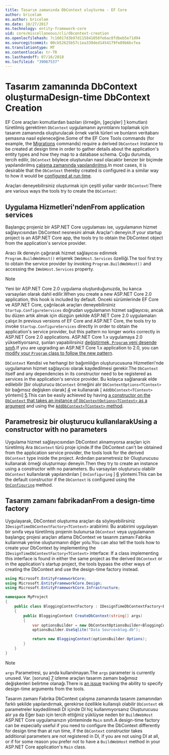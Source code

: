 ```yaml
---
title: Tasarım zamanında DbContext oluşturma - EF Core
author: bricelam
ms.author: bricelam
ms.date: 10/27/2017
ms.technology: entity-framework-core
uid: core/miscellaneous/cli/dbcontext-creation
ms.openlocfilehash: 7c16017d3b97d115841050fe6ac0fdbeb5e71d94
ms.sourcegitcommit: 00cb52625b57c1ea339ded1454179fe89b6bcfea
ms.translationtype: MT
ms.contentlocale: tr-TR
ms.lasthandoff: 07/16/2018
ms.locfileid: "39067537"
---
```

<a name="design-time-dbcontext-creation"></a><span data-ttu-id="462e8-102">Tasarım zamanında DbContext oluşturma</span><span class="sxs-lookup"><span data-stu-id="462e8-102">Design-time DbContext Creation</span></span>
==============================
<span data-ttu-id="462e8-103">EF Core araçları komutlardan bazıları (örneğin, [geçişler] [ 1] komutları) türetilmiş gerektiren `DbContext` uygulamanın ayrıntılarını toplamak için tasarım zamanında oluşturulacak örnek varlık türleri ve bunların veritabanı şemasına nasıl eşleneceğine.</span><span class="sxs-lookup"><span data-stu-id="462e8-103">Some of the EF Core Tools commands (for example, the [Migrations][1] commands) require a derived `DbContext` instance to be created at design time in order to gather details about the application's entity types and how they map to a database schema.</span></span> <span data-ttu-id="462e8-104">Çoğu durumda, tercih edilir, `DbContext` böylece oluşturulan nasıl olacaktır benzer bir biçimde yapılandırılmış [çalışma zamanında yapılandırılmış][2].</span><span class="sxs-lookup"><span data-stu-id="462e8-104">In most cases, it is desirable that the `DbContext` thereby created is configured in a similar way to how it would be [configured at run time][2].</span></span>

<span data-ttu-id="462e8-105">Araçları deneyebilirsiniz oluşturmak için çeşitli yollar vardır `DbContext`:</span><span class="sxs-lookup"><span data-stu-id="462e8-105">There are various ways the tools try to create the `DbContext`:</span></span>

<a name="from-application-services"></a><span data-ttu-id="462e8-106">Uygulama Hizmetleri'nden</span><span class="sxs-lookup"><span data-stu-id="462e8-106">From application services</span></span>
-------------------------
<span data-ttu-id="462e8-107">Başlangıç projeniz bir ASP.NET Core uygulaması ise, uygulamanın hizmet sağlayıcısından DbContext nesnesini almak Araçlar'ı deneyin.</span><span class="sxs-lookup"><span data-stu-id="462e8-107">If your startup project is an ASP.NET Core app, the tools try to obtain the DbContext object from the application's service provider.</span></span>

<span data-ttu-id="462e8-108">Aracı ilk deneyin çağırarak hizmet sağlayıcısı edinmek `Program.BuildWebHost()` erişerek `IWebHost.Services` özelliği.</span><span class="sxs-lookup"><span data-stu-id="462e8-108">The tool first try to obtain the service provider by invoking `Program.BuildWebHost()` and accessing the `IWebHost.Services` property.</span></span>

> [!NOTE]
> <span data-ttu-id="462e8-109">Yeni bir ASP.NET Core 2.0 uygulama oluşturduğunuzda, bu kanca varsayılan olarak dahil edilir.</span><span class="sxs-lookup"><span data-stu-id="462e8-109">When you create a new ASP.NET Core 2.0 application, this hook is included by default.</span></span> <span data-ttu-id="462e8-110">Önceki sürümlerinde EF Core ve ASP.NET Core, çağrılacak araçları deneyebilirsiniz `Startup.ConfigureServices` doğrudan uygulamanın hizmet sağlayıcısı, ancak bu düzen artık almak için düzgün şekilde ASP.NET Core 2.0 uygulamaları çalışır.</span><span class="sxs-lookup"><span data-stu-id="462e8-110">In previous versions of EF Core and ASP.NET Core, the tools try to invoke `Startup.ConfigureServices` directly in order to obtain the application's service provider, but this pattern no longer works correctly in ASP.NET Core 2.0 applications.</span></span> <span data-ttu-id="462e8-111">ASP.NET Core 1.x uygulamaya 2.0 yükseltiyorsanız, şunları yapabilirsiniz [değiştirmek, `Program` yeni desende sınıfı][3].</span><span class="sxs-lookup"><span data-stu-id="462e8-111">If you are upgrading an ASP.NET Core 1.x application to 2.0, you can [modify your `Program` class to follow the new pattern][3].</span></span>

<span data-ttu-id="462e8-112">`DbContext` Kendisi ve herhangi bir bağımlılığın oluşturucusuna Hizmetleri'nde uygulamanın hizmet sağlayıcısı olarak kaydedilmesi gerekir.</span><span class="sxs-lookup"><span data-stu-id="462e8-112">The `DbContext` itself and any dependencies in its constructor need to be registered as services in the application's service provider.</span></span> <span data-ttu-id="462e8-113">Bu kolayca sağlanarak elde edilebilir [bir oluşturucu `DbContext` örneğini alır `DbContextOptions<TContext>` bir bağımsız değişken olarak] [ 4] ve kullanarak [ `AddDbContext<TContext>` yöntemi] [5].</span><span class="sxs-lookup"><span data-stu-id="462e8-113">This can be easily achieved by having [a constructor on the `DbContext` that takes an instance of `DbContextOptions<TContext>` as a argument][4] and using the [`AddDbContext<TContext>` method][5].</span></span>

<a name="using-a-constructor-with-no-parameters"></a><span data-ttu-id="462e8-114">Parametresiz bir oluşturucu kullanılarak</span><span class="sxs-lookup"><span data-stu-id="462e8-114">Using a constructor with no parameters</span></span>
--------------------------------------
<span data-ttu-id="462e8-115">Uygulama hizmet sağlayıcısından DbContext alınamıyorsa araçları için türetilmiş Ara `DbContext` türü proje içinde.</span><span class="sxs-lookup"><span data-stu-id="462e8-115">If the DbContext can't be obtained from the application service provider, the tools look for the derived `DbContext` type inside the project.</span></span> <span data-ttu-id="462e8-116">Ardından parametresiz bir Oluşturucusu kullanarak örneği oluşturmayı deneyin.</span><span class="sxs-lookup"><span data-stu-id="462e8-116">Then they try to create an instance using a constructor with no parameters.</span></span> <span data-ttu-id="462e8-117">Bu varsayılan oluşturucu olabilir `DbContext` kullanılarak yapılandırılan [ `OnConfiguring` ] [ 6] yöntemi.</span><span class="sxs-lookup"><span data-stu-id="462e8-117">This can be the default constructor if the `DbContext` is configured using the [`OnConfiguring`][6] method.</span></span>

<a name="from-a-design-time-factory"></a><span data-ttu-id="462e8-118">Tasarım zamanı fabrikadan</span><span class="sxs-lookup"><span data-stu-id="462e8-118">From a design-time factory</span></span>
--------------------------
<span data-ttu-id="462e8-119">Uygulayarak, DbContext oluşturma araçları da söyleyebilirsiniz `IDesignTimeDbContextFactory<TContext>` arabirimi: Bu arabirimi uygulayan bir sınıfa veya türetilmiş projenin bulunursa `DbContext` veya uygulamanın başlangıç projesi araçları atlama DbContext ve tasarım zamanı Fabrika kullanmak yerine oluşturmanın diğer yolu.</span><span class="sxs-lookup"><span data-stu-id="462e8-119">You can also tell the tools how to create your DbContext by implementing the `IDesignTimeDbContextFactory<TContext>` interface: If a class implementing this interface is found in either the same project as the derived `DbContext` or in the application's startup project, the tools bypass the other ways of creating the DbContext and use the design-time factory instead.</span></span>

``` csharp
using Microsoft.EntityFrameworkCore;
using Microsoft.EntityFrameworkCore.Design;
using Microsoft.EntityFrameworkCore.Infrastructure;

namespace MyProject
{
    public class BloggingContextFactory : IDesignTimeDbContextFactory<BloggingContext>
    {
        public BloggingContext CreateDbContext(string[] args)
        {
            var optionsBuilder = new DbContextOptionsBuilder<BloggingContext>();
            optionsBuilder.UseSqlite("Data Source=blog.db");

            return new BloggingContext(optionsBuilder.Options);
        }
    }
}
```

> [!NOTE]
> <span data-ttu-id="462e8-120">`args` Parametresi, şu anda kullanılmayan.</span><span class="sxs-lookup"><span data-stu-id="462e8-120">The `args` parameter is currently unused.</span></span> <span data-ttu-id="462e8-121">Var. [soruna] [ 7] izleme araçları tasarım zamanı bağımsız değişkenleri belirtme olanağı.</span><span class="sxs-lookup"><span data-stu-id="462e8-121">There is [an issue][7] tracking the ability to specify design-time arguments from the tools.</span></span>

<span data-ttu-id="462e8-122">Tasarım zamanı Fabrika DbContext çalışma zamanında tasarım zamanından farklı şekilde yapılandırmak, gerekirse özellikle kullanışlı olabilir `DbContext` ek parametreler kaydedilmedi DI içinde DI hiç kullanmıyorsanız Oluşturucusu alır ya da Eğer bazı için tercih ettiğiniz yüklüyse neden bir `BuildWebHost` ASP.NET Core uygulamanızın yönteminde `Main` sınıfı.</span><span class="sxs-lookup"><span data-stu-id="462e8-122">A design-time factory can be especially useful if you need to configure the DbContext differently for design time than at run time, if the `DbContext` constructor takes additional parameters are not registered in DI, if you are not using DI at all, or if for some reason you prefer not to have a `BuildWebHost` method in your ASP.NET Core application's `Main` class.</span></span>

  [1]: xref:core/managing-schemas/migrations/index
  [2]: xref:core/miscellaneous/configuring-dbcontext
  [3]: https://docs.microsoft.com/aspnet/core/migration/1x-to-2x/#update-main-method-in-programcs
  [4]: xref:core/miscellaneous/configuring-dbcontext#constructor-argument
  [5]: xref:core/miscellaneous/configuring-dbcontext#using-dbcontext-with-dependency-injection
  [6]: xref:core/miscellaneous/configuring-dbcontext#onconfiguring
  [7]: https://github.com/aspnet/EntityFrameworkCore/issues/8332
